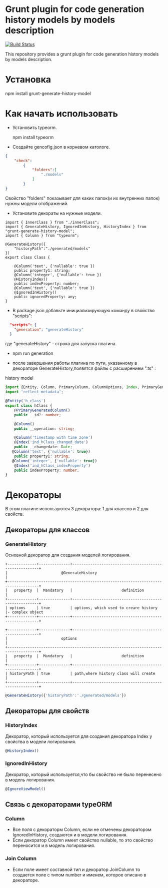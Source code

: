 # Grunt plugin for code generation history models by models description

[![Build Status](https://travis-ci.org/AbatapCompany/grunt-generate-view-model.svg?branch=master)](https://travis-ci.org/AbatapCompany/grunt-generate-view-model)

This repository provides a grunt plugin for code generation history models by models description.

# Установка

  npm install grunt-generate-history-model
  
# Как начать использовать
* Установить typeorm.

  npm install typeorm
  
* Создайте gencofig.json в корневом катологе.
```json
{
    "check":
        {
            "folders":[
                "./models"
            ]
        }
}
```
Свойство "folders" показывает для каких папок(и их внутренних папок) нужны модели отображений.
* Установите декораты на нужные модели.
```typescripts
import { InnerClass } from "./innerClass";
import { GenerateHistory, IgnoredInHistory, HistoryIndex } from "grunt-generate-history-model";
import { Column } from "typeorm";

@GenerateHistory({
    "historyPath":"./generated/models"
})
export class Class {

    @Column('text', {'nullable': true })
    public property1: string;
    @Column('integer', {'nullable': true })
    @HistoryIndex()
    public indexProperty: number;
    @Column('text', {'nullable': true })
    @IgnoredInHistory()
    public ignoredProperty: any;
}
```
* В package.json добавьте инициализирующую команду в свойство "scripts":
```json
  "scripts": {
    "generation": "generateHistory"
  }
  ```
  где "generateHistory" - строка для запуска плагина.
  
* npm run generation

* после завершения работы плагина по пути, указанному в декораторе GenerateHistory,появятся файлы с расширением ".ts" :

history model
```typescript
import {Entity, Column, PrimaryColumn, ColumnOptions, Index, PrimaryGeneratedColumn} from 'typeorm';
import 'reflect-metadata';

@Entity('h_class')
export class hClass {
    @PrimaryGeneratedColumn()
    public __id?: number;

    @Column()
    public __operation: string;

    @Column('timestamp with time zone')
    @Index('ind_hClass_changed_date')
    public __changedate: Date;
   @Column('text', {'nullable': true})
    public property1: string;
   @Column('integer', {'nullable': true})
    @Index('ind_hClass_indexProperty')
    public indexProperty: number;
}
```
# Декораторы

В этом плагине используются 3 декоратора: 1 для классов и 2 для свойств.

## Декораторы для классов
### GenerateHistory
Основной декоратор для создания моделей логирования.
```shell
+-------------+--------------+-------------------------------------------------------+
|                        @GenerateHistory                                            |
+------------------------------------------------------------------------------------+
|   property  |  Mandatory   |                      definition                       |
+-------------+--------------+-------------------------------------------------------+
| options     | true         | options, which used to creare history                 |- complex object
+-------------+--------------+-------------------------------------------------------+

+-------------+--------------+-------------------------------------------------------+
|                        options                                                     |
+------------------------------------------------------------------------------------+
|   property  |  Mandatory   |                      definition                       |
+-------------+--------------+-------------------------------------------------------+
| historyPath | true         | path,where history class will create                  |
+-------------+--------------+-------------------------------------------------------+
```
```typescript
@GenerateHistory({'historyPath':'./generated/models'})
```

## Декораторы для свойств
### HistoryIndex
Декоратор, который используется для создания декоратора Index у свойства в модели логирования.

```typescript
@HistoryIndex()
```
### IgnoredInHistory
Декоратор, который используется,что бы свойство не было перенесено в модель логирования.

```typescript
@IgnoreViewModel()
```
## Связь с  декораторами typeORM
### Column 
* Все поля с декораторм Column, если не отмечены декоратором IgnoredInHistory, создаются и в модели логирования.
* Если декоратор Column имеет свойство nullable, то это свойство переносится и в модель логирования.
### Join Column
* Если поле имеет составной тип и декоратор JoinColumn то создается поле с типом number и именем, которое описано в декораторе.
